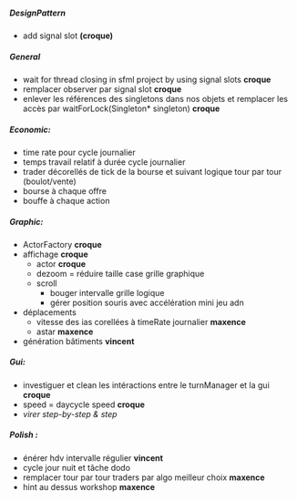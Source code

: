 ##### DesignPattern
- add signal slot **(croque)**

##### General
- wait for thread closing in sfml project by using signal slots **croque**
- remplacer observer par signal slot **croque**
- enlever les références des singletons dans nos objets et remplacer les accès par waitForLock(Singleton<T>* singleton) **croque**

##### Economic:
- time rate pour cycle journalier
- temps travail relatif à durée cycle journalier
- trader décorellés de tick de la bourse et suivant logique tour par tour (boulot/vente)
- bourse à chaque offre
- bouffe à chaque action

##### Graphic:
- ActorFactory **croque**
- affichage **croque**
    - actor **croque**
    - dezoom = réduire taille case grille graphique
    - scroll 
        - bouger intervalle grille logique
        - gérer position souris avec accélération mini jeu adn
- déplacements
    - vitesse des ias corellées à timeRate journalier **maxence**
    - astar **maxence**
- génération bâtiments **vincent**

##### Gui:
- investiguer et clean les intéractions entre le turnManager et la gui **croque**
- speed = daycycle speed **croque**
- *virer step-by-step & step*


##### Polish :
- énérer hdv intervalle régulier **vincent**
- cycle jour nuit et tâche dodo
- remplacer tour par tour traders par algo meilleur choix **maxence**
- hint au dessus workshop **maxence**